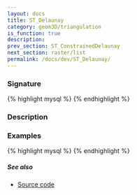 ```yaml
---
layout: docs
title: ST_Delaunay
category: geom3D/triangulation
is_function: true
description: 
prev_section: ST_ConstrainedDelaunay
next_section: raster/list
permalink: /docs/dev/ST_Delaunay/
---
```


### Signature

{% highlight mysql %}
{% endhighlight %}

### Description

### Examples

{% highlight mysql %}
{% endhighlight %}

##### See also

* <a href="https://github.com/irstv/H2GIS/blob/master/h2spatial-ext/src/main/java/org/h2gis/h2spatialext/function/spatial/mesh/ST_Delaunay.java" target="_blank">Source code</a>
